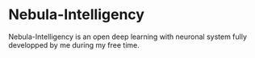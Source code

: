 # Nebula-Intelligency
Nebula-Intelligency is an open deep learning with neuronal system fully developped by me during my free time.
